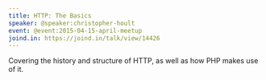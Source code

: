 ```yaml
---
title: HTTP: The Basics
speaker: @speaker:christopher-hoult
event: @event:2015-04-15-april-meetup
joind.in: https://joind.in/talk/view/14426
---
```


Covering the history and structure of HTTP, as well as how PHP makes use of it.
